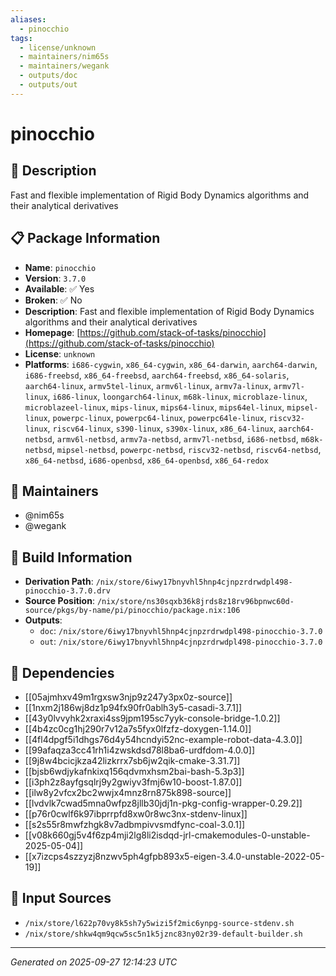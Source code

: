 ```yaml
---
aliases:
  - pinocchio
tags:
  - license/unknown
  - maintainers/nim65s
  - maintainers/wegank
  - outputs/doc
  - outputs/out
---
```


# pinocchio

## 📝 Description

Fast and flexible implementation of Rigid Body Dynamics algorithms and their analytical derivatives

## 📋 Package Information

- **Name**: `pinocchio`
- **Version**: `3.7.0`
- **Available**: ✅ Yes
- **Broken**: ✅ No
- **Description**: Fast and flexible implementation of Rigid Body Dynamics algorithms and their analytical derivatives
- **Homepage**: [https://github.com/stack-of-tasks/pinocchio](https://github.com/stack-of-tasks/pinocchio)
- **License**: `unknown`
- **Platforms**: `i686-cygwin`, `x86_64-cygwin`, `x86_64-darwin`, `aarch64-darwin`, `i686-freebsd`, `x86_64-freebsd`, `aarch64-freebsd`, `x86_64-solaris`, `aarch64-linux`, `armv5tel-linux`, `armv6l-linux`, `armv7a-linux`, `armv7l-linux`, `i686-linux`, `loongarch64-linux`, `m68k-linux`, `microblaze-linux`, `microblazeel-linux`, `mips-linux`, `mips64-linux`, `mips64el-linux`, `mipsel-linux`, `powerpc-linux`, `powerpc64-linux`, `powerpc64le-linux`, `riscv32-linux`, `riscv64-linux`, `s390-linux`, `s390x-linux`, `x86_64-linux`, `aarch64-netbsd`, `armv6l-netbsd`, `armv7a-netbsd`, `armv7l-netbsd`, `i686-netbsd`, `m68k-netbsd`, `mipsel-netbsd`, `powerpc-netbsd`, `riscv32-netbsd`, `riscv64-netbsd`, `x86_64-netbsd`, `i686-openbsd`, `x86_64-openbsd`, `x86_64-redox`
## 👥 Maintainers

- @nim65s
- @wegank


## 🔧 Build Information

- **Derivation Path**: `/nix/store/6iwy17bnyvhl5hnp4cjnpzrdrwdpl498-pinocchio-3.7.0.drv`
- **Source Position**: `/nix/store/ns30sqxb36k8jrds8z18rv96bpnwc60d-source/pkgs/by-name/pi/pinocchio/package.nix:106`
- **Outputs**:
  - `doc`:  `/nix/store/6iwy17bnyvhl5hnp4cjnpzrdrwdpl498-pinocchio-3.7.0`
  - `out`:  `/nix/store/6iwy17bnyvhl5hnp4cjnpzrdrwdpl498-pinocchio-3.7.0`

## 🔗 Dependencies

- [[05ajmhxv49m1rgxsw3njp9z247y3px0z-source]]
- [[1nxm2j186wj8dz1p94fx90fr0ablh3y5-casadi-3.7.1]]
- [[43y0lvvyhk2xraxi4ss9jpm195sc7yyk-console-bridge-1.0.2]]
- [[4b4zc0cg1hj290r7v12a7s5fyx0lfzfz-doxygen-1.14.0]]
- [[4fl4dpgf5i1dhgs76d4y54hcndyi52nc-example-robot-data-4.3.0]]
- [[99afaqza3cc41rh1i4zwskdsd78l8ba6-urdfdom-4.0.0]]
- [[9j8w4bcicjkza42lizkrrx7sb6jw2qik-cmake-3.31.7]]
- [[bjsb6wdjykafnkixq156qdvmxhsm2bai-bash-5.3p3]]
- [[i3ph2z8ayfgsqlrj9y2gwiyv3fmj6w10-boost-1.87.0]]
- [[ilw8y2vfcx2bc2wwjx4mnz8rn875k898-source]]
- [[lvdvlk7cwad5mna0wfpz8jllb30jdj1n-pkg-config-wrapper-0.29.2]]
- [[p76r0cwlf6k97ibprrpfd8xw0r8wc3nx-stdenv-linux]]
- [[s2s55r8mwfzhgk8v7adbmpivvsmdfync-coal-3.0.1]]
- [[v08k660gj5v4f6zp4mji2lg8li2isdqd-jrl-cmakemodules-0-unstable-2025-05-04]]
- [[x7izcps4szzyzj8nzwv5ph4gfpb893x5-eigen-3.4.0-unstable-2022-05-19]]

## 📁 Input Sources

- `/nix/store/l622p70vy8k5sh7y5wizi5f2mic6ynpg-source-stdenv.sh`
- `/nix/store/shkw4qm9qcw5sc5n1k5jznc83ny02r39-default-builder.sh`

---
*Generated on 2025-09-27 12:14:23 UTC*
